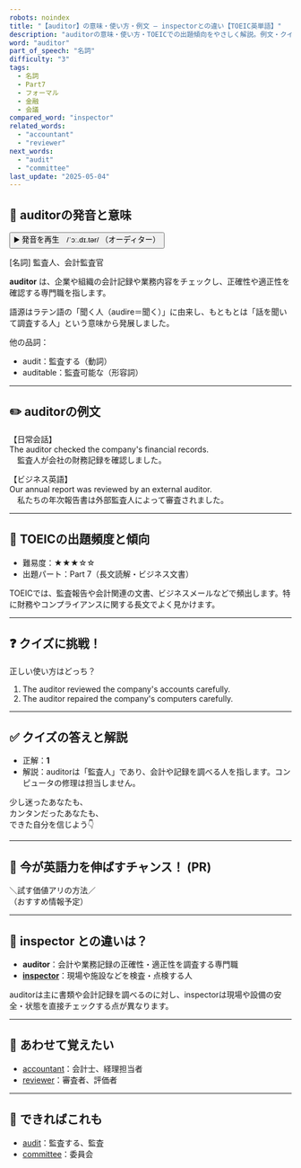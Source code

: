 ```yaml
---
robots: noindex
title: "【auditor】の意味・使い方・例文 ― inspectorとの違い【TOEIC英単語】"
description: "auditorの意味・使い方・TOEICでの出題傾向をやさしく解説。例文・クイズ付きでinspectorとの違いもわかりやすく学べます。"
word: "auditor"
part_of_speech: "名詞"
difficulty: "3"
tags:
  - 名詞
  - Part7
  - フォーマル
  - 金融
  - 会議
compared_word: "inspector"
related_words:
  - "accountant"
  - "reviewer"
next_words:
  - "audit"
  - "committee"
last_update: "2025-05-04"
---
```


## 🔰 auditorの発音と意味

<button class="play-audio" onclick="playTTS('auditor')">
  <span class="play-audio-main">
    ▶️ 発音を再生　/ˈɔː.dɪ.tər/
  </span>
  <span class="play-audio-sub">
    （オーディター）
  </span>
</button>

[名詞] 監査人、会計監査官

**auditor** は、企業や組織の会計記録や業務内容をチェックし、正確性や適正性を確認する専門職を指します。

語源はラテン語の「聞く人（audire＝聞く）」に由来し、もともとは「話を聞いて調査する人」という意味から発展しました。

他の品詞：  
- audit：監査する（動詞）
- auditable：監査可能な（形容詞）

---

## ✏️ auditorの例文

【日常会話】  
The auditor checked the company's financial records.  
　監査人が会社の財務記録を確認しました。

【ビジネス英語】  
Our annual report was reviewed by an external auditor.  
　私たちの年次報告書は外部監査人によって審査されました。

---

## 🎯 TOEICの出題頻度と傾向

- 難易度：★★★☆☆
- 出題パート：Part 7（長文読解・ビジネス文書）

TOEICでは、監査報告や会計関連の文書、ビジネスメールなどで頻出します。特に財務やコンプライアンスに関する長文でよく見かけます。

---

## ❓ クイズに挑戦！

正しい使い方はどっち？

1. The auditor reviewed the company's accounts carefully.  
2. The auditor repaired the company's computers carefully.

---

## ✅ クイズの答えと解説

- 正解：**1**
- 解説：auditorは「監査人」であり、会計や記録を調べる人を指します。コンピュータの修理は担当しません。

少し迷ったあなたも、  
カンタンだったあなたも、  
できた自分を信じよう👇️

---

## 🚀 今が英語力を伸ばすチャンス！ (PR)

<div class="info-center">
＼試す価値アリの方法／<br>  
（おすすめ情報予定）
</div>

---

## 🤔  inspector との違いは？

- **auditor**：会計や業務記録の正確性・適正性を調査する専門職
- **[inspector](/word/inspector)**：現場や施設などを検査・点検する人

auditorは主に書類や会計記録を調べるのに対し、inspectorは現場や設備の安全・状態を直接チェックする点が異なります。

---

## 🧩 あわせて覚えたい

- [accountant](/word/accountant)：会計士、経理担当者
- [reviewer](/word/reviewer)：審査者、評価者

---

## 📖 できればこれも

- [audit](/word/audit)：監査する、監査
- [committee](/word/committee)：委員会

<!-- cvid: aid49_bid19 -->
